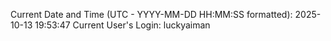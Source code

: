 Current Date and Time (UTC - YYYY-MM-DD HH:MM:SS formatted): 2025-10-13 19:53:47
Current User's Login: luckyaiman
